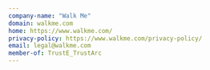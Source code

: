 ```yaml
---
company-name: "Walk Me"
domain: walkme.com
home: https://www.walkme.com/
privacy-policy: https://www.walkme.com/privacy-policy/
email: legal@walkme.com
member-of: TrustE_TrustArc
---
```




